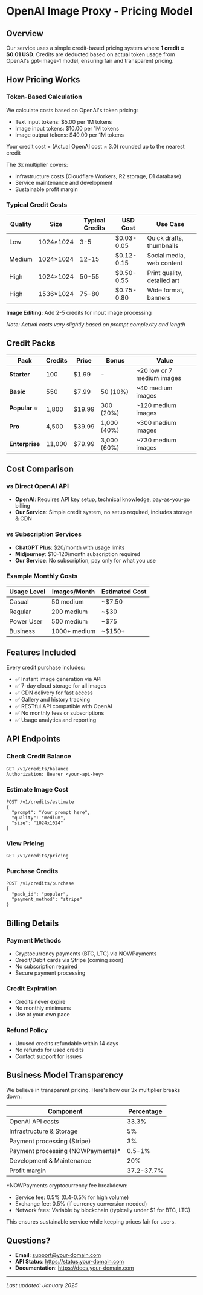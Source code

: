# OpenAI Image Proxy - Pricing Model

## Overview

Our service uses a simple credit-based pricing system where **1 credit = $0.01 USD**. Credits are deducted based on actual token usage from OpenAI's gpt-image-1 model, ensuring fair and transparent pricing.

## How Pricing Works

### Token-Based Calculation

We calculate costs based on OpenAI's token pricing:
- Text input tokens: $5.00 per 1M tokens
- Image input tokens: $10.00 per 1M tokens  
- Image output tokens: $40.00 per 1M tokens

Your credit cost = (Actual OpenAI cost × 3.0) rounded up to the nearest credit

The 3x multiplier covers:
- Infrastructure costs (Cloudflare Workers, R2 storage, D1 database)
- Service maintenance and development
- Sustainable profit margin

### Typical Credit Costs

| Quality | Size | Typical Credits | USD Cost | Use Case |
|---------|------|-----------------|----------|----------|
| Low | 1024×1024 | 3-5 | $0.03-0.05 | Quick drafts, thumbnails |
| Medium | 1024×1024 | 12-15 | $0.12-0.15 | Social media, web content |
| High | 1024×1024 | 50-55 | $0.50-0.55 | Print quality, detailed art |
| High | 1536×1024 | 75-80 | $0.75-0.80 | Wide format, banners |

**Image Editing**: Add 2-5 credits for input image processing

*Note: Actual costs vary slightly based on prompt complexity and length*

## Credit Packs

| Pack | Credits | Price | Bonus | Value |
|------|---------|-------|-------|-------|
| **Starter** | 100 | $1.99 | - | ~20 low or 7 medium images |
| **Basic** | 550 | $7.99 | 50 (10%) | ~40 medium images |
| **Popular** ⭐ | 1,800 | $19.99 | 300 (20%) | ~120 medium images |
| **Pro** | 4,500 | $39.99 | 1,000 (40%) | ~300 medium images |
| **Enterprise** | 11,000 | $79.99 | 3,000 (60%) | ~730 medium images |


## Cost Comparison

### vs Direct OpenAI API
- **OpenAI**: Requires API key setup, technical knowledge, pay-as-you-go billing
- **Our Service**: Simple credit system, no setup required, includes storage & CDN

### vs Subscription Services
- **ChatGPT Plus**: $20/month with usage limits
- **Midjourney**: $10-120/month subscription required
- **Our Service**: No subscription, pay only for what you use

### Example Monthly Costs

| Usage Level | Images/Month | Estimated Cost |
|-------------|--------------|----------------|
| Casual | 50 medium | ~$7.50 |
| Regular | 200 medium | ~$30 |
| Power User | 500 medium | ~$75 |
| Business | 1000+ medium | ~$150+ |

## Features Included

Every credit purchase includes:
- ✅ Instant image generation via API
- ✅ 7-day cloud storage for all images
- ✅ CDN delivery for fast access
- ✅ Gallery and history tracking
- ✅ RESTful API compatible with OpenAI
- ✅ No monthly fees or subscriptions
- ✅ Usage analytics and reporting

## API Endpoints

### Check Credit Balance
```
GET /v1/credits/balance
Authorization: Bearer <your-api-key>
```

### Estimate Image Cost
```
POST /v1/credits/estimate
{
  "prompt": "Your prompt here",
  "quality": "medium",
  "size": "1024x1024"
}
```

### View Pricing
```
GET /v1/credits/pricing
```

### Purchase Credits
```
POST /v1/credits/purchase
{
  "pack_id": "popular",
  "payment_method": "stripe"
}
```

## Billing Details

### Payment Methods
- Cryptocurrency payments (BTC, LTC) via NOWPayments
- Credit/Debit cards via Stripe (coming soon)
- No subscription required
- Secure payment processing

### Credit Expiration
- Credits never expire
- No monthly minimums
- Use at your own pace

### Refund Policy
- Unused credits refundable within 14 days
- No refunds for used credits
- Contact support for issues

## Business Model Transparency

We believe in transparent pricing. Here's how our 3x multiplier breaks down:

| Component | Percentage |
|-----------|------------|
| OpenAI API costs | 33.3% |
| Infrastructure & Storage | 5% |
| Payment processing (Stripe) | 3% |
| Payment processing (NOWPayments)* | 0.5-1% |
| Development & Maintenance | 20% |
| Profit margin | 37.2-37.7% |

*NOWPayments cryptocurrency fee breakdown:
- Service fee: 0.5% (0.4-0.5% for high volume)
- Exchange fee: 0.5% (if currency conversion needed)
- Network fees: Variable by blockchain (typically under $1 for BTC, LTC)

This ensures sustainable service while keeping prices fair for users.

## Questions?

- **Email**: support@your-domain.com
- **API Status**: https://status.your-domain.com
- **Documentation**: https://docs.your-domain.com

---

*Last updated: January 2025*